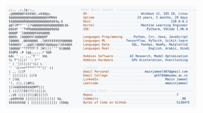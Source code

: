<picture>
  <source srcset="https://raw.githubusercontent.com/mmazinjameel/mmazinjameel/main/dark_mode.svg?v=1746367702" media="(prefers-color-scheme: dark)">
  <img src="https://raw.githubusercontent.com/mmazinjameel/mmazinjameel/main/light_mode.svg?v=1746367702">
</picture>
